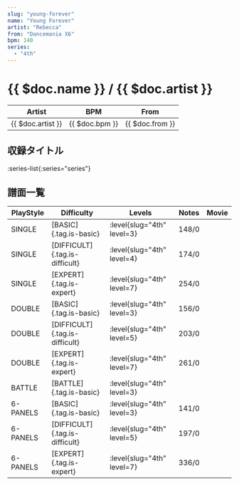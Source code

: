 ```yaml
---
slug: "young-forever"
name: "Young Forever"
artist: "Rebecca"
from: "Dancemania X6"
bpm: 140
series:
  - "4th"
---
```


# {{ $doc.name }} / {{ $doc.artist }}

|Artist|BPM|From|
|------|---|----|
|{{ $doc.artist }}|{{ $doc.bpm }}|{{ $doc.from }}|

## 収録タイトル

:series-list{:series="series"}

## 譜面一覧

|PlayStyle|Difficulty|Levels|Notes|Movie|
|---------|----------|------|-----|-----|
|SINGLE|[BASIC]{.tag.is-basic}|:level{slug="4th" level=3}|148/0||
|SINGLE|[DIFFICULT]{.tag.is-difficult}|:level{slug="4th" level=4}|174/0||
|SINGLE|[EXPERT]{.tag.is-expert}|:level{slug="4th" level=7}|254/0||
|DOUBLE|[BASIC]{.tag.is-basic}|:level{slug="4th" level=3}|156/0||
|DOUBLE|[DIFFICULT]{.tag.is-difficult}|:level{slug="4th" level=5}|203/0||
|DOUBLE|[EXPERT]{.tag.is-expert}|:level{slug="4th" level=7}|261/0||
|BATTLE|[BATTLE]{.tag.is-basic}|:level{slug="4th" level=3}|||
|6-PANELS|[BASIC]{.tag.is-basic}|:level{slug="4th" level=3}|141/0||
|6-PANELS|[DIFFICULT]{.tag.is-difficult}|:level{slug="4th" level=5}|197/0||
|6-PANELS|[EXPERT]{.tag.is-expert}|:level{slug="4th" level=7}|336/0||

